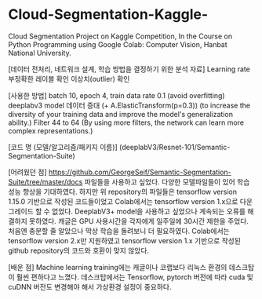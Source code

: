 # Cloud-Segmentation-Kaggle-
Cloud Segmentation Project on Kaggle Competition, In the Course on Python Programming using Google Colab: Computer Vision, Hanbat National University.


[데이터 전처리, 네트워크 설계, 학습 방법을 결정하기 위한 분석 자료]
Learning rate
부정확한 레이블 확인
이상치(outlier) 확인


[사용한 방법]
batch 10, epoch 4, train data rate 0.1 (avoid overfitting)
deeplabv3 model
데이터 증대 (+ A.ElasticTransform(p=0.3)) (to increase the diversity of your training data and improve the model's generalization ability.)
Filter 44 to 64 (By using more filters, the network can learn more complex representations.)


[코드 명 (모델/알고리즘/패키지 이름)]
(deeplabV3/Resnet-101/Semantic-Segmentation-Suite)


[어려웠던 점]
https://github.com/GeorgeSeif/Semantic-Segmentation-Suite/tree/master/docs 파일들을 사용하고 싶었다. 다양한 모델파일들이 있어 학습 성능 향상을 기대하였다. 하지만 위 repository의 파일들은 tensorflow version 1.15.0 기반으로 작성된 코드들이었고 Colab에서는 tensorflow version 1.x으로 다운그레이드 할 수 없었다. 
DeeplabV3+ model을 사용하고 싶었으나 계속되는 오류를 해결하지 못하였다.
캐글은 GPU 사용시간을 각자에게 일주일에 30시간 제한을 주었다. 처음엔 충분할 줄 알았으나 막상 학습을 돌려보니 더 필요하였다.
Colab에서는 tensorflow version 2.x만 지원하였고 tensorflow version 1.x 기반으로 작성된 github repository의 코드와 호환이 맞지 않았다. 


[배운 점]
Machine learning training에는 캐글이나 코랩보다 리눅스 환경의 데스크탑이 훨씬 편하다고 느꼈다.
데스크탑에서는 Tensorflow, pytorch 버전에 따라 cuda 및 cuDNN 버전도 변경해야 해서 가상환경 설정이 중요하다.
